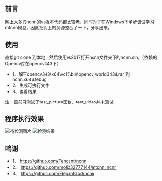 
## 前言
网上大多的ncnn的vs版本代码都比较老，同时为了在Windows下单步调试学习mtcnn模型，因此把网上的资源整合了一下，分享出来。

## 使用


直接git clone 到本地，然后使用vs2017打开ncnn文件夹下的ncnn.sln。（依赖的Opencv库在opencv343下）
* 1、解压opencv343\x64\vc15\bin\opencv_world343d.rar 到 ncnn\x64\Debug
* 2、生成可执行文件
* 3、查看结果

注：目前只测试了test_picture函数，test_video并未测试

## 程序执行效果


![待检测图片](https://github.com/zjd1988/mtcnn_vs2017_based_on_ncnn/blob/master/sample.jpg)
![检测结果](https://github.com/zjd1988/mtcnn_vs2017_based_on_ncnn/blob/master/face_detection_result.jpg)




## 鸣谢

* 1、 https://github.com/Tencent/ncnn
* 2、 https://github.com/moli232777144/mtcnn_ncnn
* 3、 https://github.com/ElegantGod/ncnn
